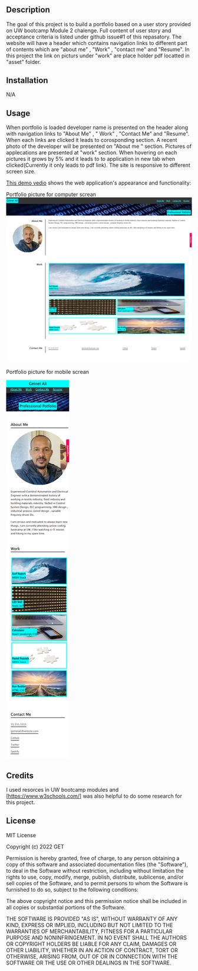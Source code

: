 # <My First Professional Portfolio>

## Description

The goal of this project is to build a portfolio based on a user story provided on UW bootcamp Module 2 chalenge. Full content of user story and acceptance criteria is listed under github issue#1 of this repasatory.
The website will have a header which contains navigation links to different part of contents which are "about me" , "Work" , "contact me" and "Resume". In this project the link on picturs under "work" are place holder pdf locatted in "asset" folder. 

## Installation

N/A

## Usage
When portfolio is loaded developer name is presented on the header along with navigation links to "About Me" , " Work" , "Contact Me" and "Resume". When each links are clicked it leads to corosponding section. A recent photo of the developer will be presented on "About me " section. Pictures of applecations are presented at "work" section. When hovering on each pictures it grows by 5% and it leads to to application in new tab when clicked(Currently it only leads to pdf link). The site is responsive to different screen size.

[This demo vedio](/asset/Images/Usage_Demo_Vedio.mp4)  shows the web application's appearance and functionality:


Portfolio picture for computer screan
![Portfolio picture for computer screan](asset/Images/Portfolio_Computer_Display.png)

Portfolio picture for mobile screan

![Portfolio picture for mobile screan](asset/Images/Portfolio_For_Mobile_Display.png)


## Credits
I used resorces in UW bootcamp modules and [https://www.w3schools.com/] was also helpful to do some research for this project.

## License
MIT License

Copyright (c) 2022 GET

Permission is hereby granted, free of charge, to any person obtaining a copy
of this software and associated documentation files (the "Software"), to deal
in the Software without restriction, including without limitation the rights
to use, copy, modify, merge, publish, distribute, sublicense, and/or sell
copies of the Software, and to permit persons to whom the Software is
furnished to do so, subject to the following conditions:

The above copyright notice and this permission notice shall be included in all
copies or substantial portions of the Software.

THE SOFTWARE IS PROVIDED "AS IS", WITHOUT WARRANTY OF ANY KIND, EXPRESS OR
IMPLIED, INCLUDING BUT NOT LIMITED TO THE WARRANTIES OF MERCHANTABILITY,
FITNESS FOR A PARTICULAR PURPOSE AND NONINFRINGEMENT. IN NO EVENT SHALL THE
AUTHORS OR COPYRIGHT HOLDERS BE LIABLE FOR ANY CLAIM, DAMAGES OR OTHER
LIABILITY, WHETHER IN AN ACTION OF CONTRACT, TORT OR OTHERWISE, ARISING FROM,
OUT OF OR IN CONNECTION WITH THE SOFTWARE OR THE USE OR OTHER DEALINGS IN THE
SOFTWARE.

